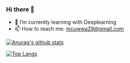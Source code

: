 ### Hi there 👋

- 🌱 I’m currently learning with Deeplearning
- 📫 How to reach me: mcuwwa29@gmail.com

<!--
Here are some ideas to get you started:
**PEBpung/pebpung** is a ✨ _special_ ✨ repository because its `README.md` (this file) appears on your GitHub profile.
- 🔭 I’m currently working on ...
- 👯 I’m looking to collaborate on ...
- 🤔 I’m looking for help with ...
- 💬 Ask me about ...
- 😄 Pronouns: ...
- ⚡ Fun fact: ...
-->

[![Anurag's github stats](https://github-readme-stats.vercel.app/api?username=pebpung&show_icons=true&theme=dark&hide=contribs,prs)](https://github.com/anuraghazra/github-readme-stats) 


[![Top Langs](https://github-readme-stats.vercel.app/api/top-langs/?username=pebpung&layout=compact)](https://github.com/anuraghazra/github-readme-stats)


